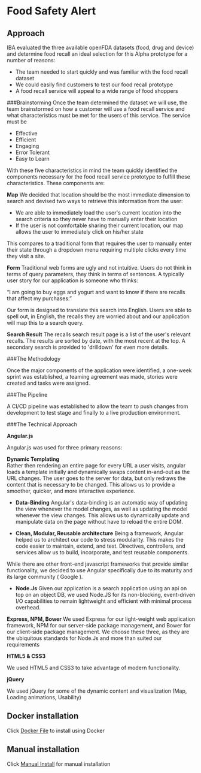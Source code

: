 # Food Safety Alert

## Approach

IBA evaluated the three available openFDA datasets (food, drug and device) and determine food recall an ideal selection for this Alpha prototype for a number of reasons:
* The team needed to start quickly and was familiar with the food recall dataset<br/>
* We could easily find customers to test our food recall prototype<br/>
* A food recall service will appeal to a wide range of food shoppers

###Brainstorming
Once the team determined the dataset we will use, the team brainstormed on how a customer will use a food recall service and what characteristics must be met for the 
users of this service. The service must be

* Effective
* Efficient
* Engaging
* Error Tolerant
* Easy to Learn

With these five characteristics in mind the team quickly identified the components necessary for the food recall service prototype to fulfill these characteristics. These components are:

**Map**
We decided that location should be the most immediate dimension to search and devised two ways to retrieve this information from the user:

* We are able to immediately load the user's current location into the search criteria so they never have to manually enter their location
* If the user is not comfortable sharing their current location, our map allows the user to immediately click on his/her state

This compares to a traditional form that requires the user to manually enter their state through a dropdown menu requiring multiple clicks every time they visit a site.

**Form**
Traditional web forms are ugly and not intuitive. Users do not think in terms of query parameters, they think in terms of sentences. A typically user story for our application is someone who thinks: 

“I am going to buy eggs and yogurt and want to know if there are recalls that affect my purchases.”

Our form is designed to translate this search into English. Users are able to spell out, in English, the recalls they are worried about and our application will map this to a search query. 

**Search Result**
The recalls search result page is a list of the user's relevant recalls. The results are sorted by date, with the most recent at the top. A secondary search is provided 
to 'drilldown' for even more details.

###The Methodology

Once the major components of the application were identified, a one-week sprint was established, a teaming agreement was made, stories were created and tasks were assigned.

###The Pipeline

A CI/CD pipeline was established to allow the team to push changes from development to test stage and finally to a live production environment.

###The Technical Approach

**Angular.js**

Angular.js was used for three primary reasons:

**Dynamic Templating**	
Rather then rendering an entire page for every URL a user visits, angular loads a template initially and dynamically swaps content in-and-out as the URL changes. 
The user goes to the server for data, but only redraws the content that is necessary to be changed. This allows us to provide a smoother, quicker, and more interactive experience.

* **Data-Binding**
Angular's data-binding is an automatic way of updating the view whenever the model changes, as well as updating the model whenever the view changes. 
This allows us to dynamically update and manipulate data on the page without have to reload the entire DOM.

* **Clean, Modular, Reusable architecture**
Being a framework, Angular helped us to architect our code to stress modularity. This makes the code easier to maintain, extend, and test. Directives, controllers, 
and services allow us to build, incorporate, and test  reusable components. 

While there are other front-end javascript frameworks that provide similar functionality, we decided to use Angular specifically due to its maturity and its large community ( Google ).

* **Node.Js**
Given our application is a search application using an api on top on an object DB, we used Node.JS for its non-blocking, event-driven I/O capabilities to 
remain lightweight and efficient with minimal process overhead.

**Express, NPM, Bower**
We used Express for our light-weight web application framework, NPM for our server-side package management, and Bower for our client-side package management. 
We choose these three, as they are the ubiquitous standards for Node.Js and more than suited our requirements 

**HTML5 & CSS3**

We used HTML5 and CSS3 to take advantage of modern functionality.

**jQuery**

We used jQuery for some of the dynamic content and visualization (Map, Loading animations, Usability)

## Docker installation

Click [Docker File](Dockerfile) to install using Docker

## Manual installation

Click [Manual Install](doc/IBA_FoodSafetyAlert_Manual_Install.md) for manual installation

